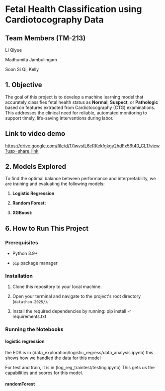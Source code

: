 # Fetal Health Classification using Cardiotocography Data

## Team Members (TM-213)

Li Qiyue

Madhumita Jambulingam

Soon Si Qi, Kelly

## 1. Objective

The goal of this project is to develop a machine learning model that accurately classifies fetal health status as **Normal**, **Suspect**, or **Pathologic** based on features extracted from Cardiotocography (CTG) examinations. This addresses the clinical need for reliable, automated monitoring to support timely, life-saving interventions during labor.

## Link to video demo
https://drive.google.com/file/d/17iwvstL6cRKekfgkgy2hdFx56t40_CLT/view?usp=share_link


## 2. Models Explored

To find the optimal balance between performance and interpretability, we are training and evaluating the following models:

1. **Logistic Regression**

2. **Random Forest:**
 
3. **XGBoost:** 

## 6. How to Run This Project

### Prerequisites

* Python 3.9+

* `pip` package manager

### Installation

1. Clone this repository to your local machine.

2. Open your terminal and navigate to the project's root directory (`datathon-2025/`).

3. Install the required dependencies by running:
pip install -r requirements.txt

### Running the Notebooks

#### logistic regression
the EDA is in (data_exploration/logistic_regress/data_analysis.ipynb)
this shows how we handled the data for this model 

For test and train, it is in (log_reg_traintest/testing.ipynb)
This gets us the capabilities and scores for this model.

#### randomForest









